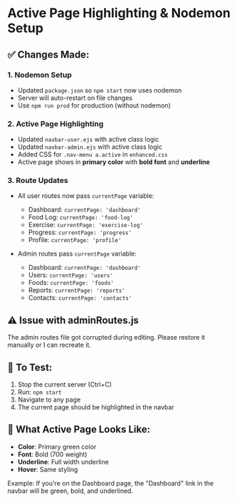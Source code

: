# Active Page Highlighting & Nodemon Setup

## ✅ Changes Made:

### 1. **Nodemon Setup**
- Updated `package.json` so `npm start` now uses nodemon
- Server will auto-restart on file changes
- Use `npm run prod` for production (without nodemon)

### 2. **Active Page Highlighting**
- Updated `navbar-user.ejs` with active class logic
- Updated `navbar-admin.ejs` with active class logic
- Added CSS for `.nav-menu a.active` in `enhanced.css`
- Active page shows in **primary color** with **bold font** and **underline**

### 3. **Route Updates**
- All user routes now pass `currentPage` variable:
  - Dashboard: `currentPage: 'dashboard'`
  - Food Log: `currentPage: 'food-log'`
  - Exercise: `currentPage: 'exercise-log'`
  - Progress: `currentPage: 'progress'`
  - Profile: `currentPage: 'profile'`

- Admin routes pass `currentPage` variable:
  - Dashboard: `currentPage: 'dashboard'`
  - Users: `currentPage: 'users'`
  - Foods: `currentPage: 'foods'`
  - Reports: `currentPage: 'reports'`
  - Contacts: `currentPage: 'contacts'`

## ⚠️ Issue with adminRoutes.js

The admin routes file got corrupted during editing. Please restore it manually or I can recreate it.

## 🚀 To Test:

1. Stop the current server (Ctrl+C)
2. Run: `npm start`
3. Navigate to any page
4. The current page should be highlighted in the navbar

## 📝 What Active Page Looks Like:

- **Color**: Primary green color
- **Font**: Bold (700 weight)
- **Underline**: Full width underline
- **Hover**: Same styling

Example: If you're on the Dashboard page, the "Dashboard" link in the navbar will be green, bold, and underlined.
